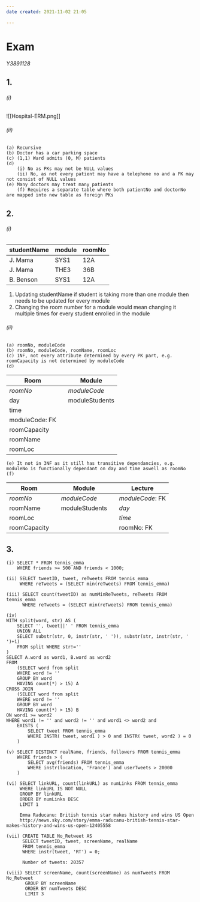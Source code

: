 ```yaml
---
date created: 2021-11-02 21:05

---
```


# Exam

_Y3891128_

## 1.

###### (i)

![[Hospital-ERM.png]]

###### (ii)

```
(a) Recursive
(b) Doctor has a car parking space
(c) (1,1) Ward admits (0, M) patients
(d)
	(i) No as PKs may not be NULL values
	(ii) No, as not every patient may have a telephone no and a PK may not consist of NULL values
(e) Many doctors may treat many patients
	(f) Requires a separate table where both patientNo and doctorNo are mapped into new table as foreign PKs
```

## 2.

###### (i)

| studentName | module | roomNo |
| ----------- | ------ | ------ |
| J. Mama     | SYS1   | 12A    |
| J. Mama     | THE3   | 36B    |
| B. Benson   | SYS1   | 12A    |

1. Updating studentName if student is taking more than one module then needs to be updated for every module
2. Changing the room number for a module would mean changing it multiple times for every student enrolled in the module

###### (ii)

```
(a) roomNo, moduleCode
(b) roomNo, moduleCode, roomName, roomLoc
(c) 1NF, not every attribute determined by every PK part, e.g. roomCapacity is not determined by moduleCode
(d)
```

| Room           |   | Module         |
| -------------- | - | -------------- |
| _roomNo_       |   | _moduleCode_   |
| day            |   | moduleStudents |
| time           |   |                |
| moduleCode: FK |   |                |
| roomCapacity   |   |                |
| roomName       |   |                |
| roomLoc        |   |                |

```
(e) It not in 3NF as it still has transitive dependancies, e.g. moduleNo is functionally dependant on day and time aswell as roomNo
(f)
```

| Room         |   | Module         |   | Lecture          |
| ------------ | - | -------------- | - | ---------------- |
| _roomNo_     |   | _moduleCode_   |   | _moduleCode_: FK |
| roomName     |   | moduleStudents |   | _day_            |
| roomLoc      |   |                |   | _time_           |
| roomCapacity |   |                |   | roomNo: FK       |

## 3.

```
(i) SELECT * FROM tennis_emma
    WHERE friends >= 500 AND friends < 1000;
	
(ii) SELECT tweetID, tweet, reTweets FROM tennis_emma
	 WHERE reTweets = (SELECT min(reTweets) FROM tennis_emma)
	 
(iii) SELECT count(tweetID) as numMinReTweets, reTweets FROM tennis_emma
	  WHERE reTweets = (SELECT min(reTweets) FROM tennis_emma)
	  
(iv)
WITH split(word, str) AS (
	SELECT '', tweet||' ' FROM tennis_emma
	UNION ALL 
	SELECT substr(str, 0, instr(str, ' ')), substr(str, instr(str, ' ')+1)
	FROM split WHERE str!=''
)
SELECT A.word as word1, B.word as word2
FROM
	(SELECT word from split
	WHERE word != ''
	GROUP BY word
	HAVING count(*) > 15) A
CROSS JOIN
	(SELECT word from split
	WHERE word != ''
	GROUP BY word
	HAVING count(*) > 15) B
ON word1 >= word2
WHERE word1 != '' and word2 != '' and word1 <> word2 and
	EXISTS (
		SELECT tweet FROM tennis_emma 
		WHERE INSTR( tweet, word1 ) > 0 and INSTR( tweet, word2 ) = 0
	)
	
(v) SELECT DISTINCT realName, friends, followers FROM tennis_emma
	WHERE friends > (
    	SELECT avg(friends) FROM tennis_emma 
		WHERE instr(location, 'France') and userTweets > 20000
	)
	
(vi) SELECT linkURL, count(linkURL) as numLinks FROM tennis_emma
     WHERE linkURL IS NOT NULL
	 GROUP BY linkURL
	 ORDER BY numLinks DESC
	 LIMIT 1
		   
     Emma Raducanu: British tennis star makes history and wins US Open
     http://news.sky.com/story/emma-raducanu-british-tennis-star-makes-history-and-wins-us-open-12405558
	 
(vii) CREATE TABLE No_Retweet AS
	  SELECT tweetID, tweet, screenName, realName
	  FROM tennis_emma
	  WHERE instr(tweet, 'RT') = 0;
			
	  Number of tweets: 20357
	  
(viii) SELECT screenName, count(screenName) as numTweets FROM No_Retweet
	   GROUP BY screenName
	   ORDER BY numTweets DESC
       LIMIT 3
```

